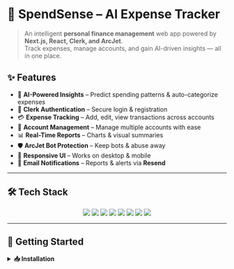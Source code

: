 # 💸 SpendSense – AI Expense Tracker  

> An intelligent **personal finance management** web app powered by **Next.js, React, Clerk, and ArcJet**.  
Track expenses, manage accounts, and gain AI-driven insights — all in one place.  

## ✨ Features  

- 🤖 **AI-Powered Insights** – Predict spending patterns & auto-categorize expenses  
- 🔐 **Clerk Authentication** – Secure login & registration  
- 💳 **Expense Tracking** – Add, edit, view transactions across accounts  
- 🏦 **Account Management** – Manage multiple accounts with ease  
- 📊 **Real-Time Reports** – Charts & visual summaries  
- 🛡 **ArcJet Bot Protection** – Keep bots & abuse away  
- 📱 **Responsive UI** – Works on desktop & mobile  
- 📧 **Email Notifications** – Reports & alerts via **Resend**  

---

## 🛠 Tech Stack  

<p align="center">
  <img src="https://img.shields.io/badge/React-19-61DAFB?logo=react&logoColor=black" />
  <img src="https://img.shields.io/badge/Next.js-15.5-black?logo=next.js" />
  <img src="https://img.shields.io/badge/TailwindCSS-3.4-38B2AC?logo=tailwindcss&logoColor=white" />
  <img src="https://img.shields.io/badge/Clerk-Auth-purple?logo=clerk" />
  <img src="https://img.shields.io/badge/ArcJet-Security-blue?logo=shield" />
  <img src="https://img.shields.io/badge/PostgreSQL-DB-316192?logo=postgresql" />
  <img src="https://img.shields.io/badge/Prisma-ORM-2D3748?logo=prisma" />
  <img src="https://img.shields.io/badge/Recharts-Graphs-orange" />
</p>

---

## 🚀 Getting Started  

<details>
  <summary><b>📥 Installation</b></summary>

```bash
# Clone the repository
git clone https://github.com/Deepakkumar2387/SpendSense---The-Ai-Expense-Tracker-.git
cd spendsense

# Install dependencies
npm install
# or
yarn install

Create a .env file in the root directory:

NEXT_PUBLIC_CLERK_FRONTEND_API=<your-clerk-frontend-api>
CLERK_API_KEY=<your-clerk-backend-api>
ARCJET_KEY=<your-arcjet-key>
DATABASE_URL=<your-database-url>

</details> <details> <summary><b>▶ Run the Dev Server</b></summary>
npm run dev
# or
yarn dev


Now open 👉 http://localhost:3000

</details>

📂 Project Structure
SpendSense/
│
├─ app/                # Next.js App directory
│   ├─ (main)/         # Main pages
│   ├─ middleware.ts   # ArcJet + Clerk middleware
│   └─ _components/    # Reusable components
│
├─ lib/                # Helper functions
├─ prisma/             # Prisma schema & migrations
├─ public/             # Static assets
├─ components/         # React components
├─ package.json
└─ README.md

📖 Usage

🔑 Login / Register with Clerk

💳 Add accounts & transactions

📊 View AI-powered insights & reports

📧 Receive alerts via email

🚀 Deployment

Push your project to GitHub

Import into Vercel

Set environment variables in Vercel dashboard

Hit Deploy! 🎉

🤝 Contributing

🍴 Fork the repository

🌿 Create your branch

💾 Commit changes

🚀 Push & Open PR

🏷 About

SpendSense – For anyone who wants to manage money smartly with AI.
